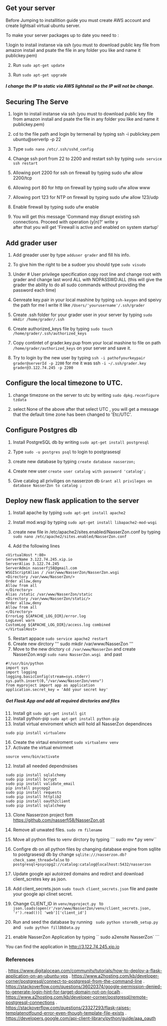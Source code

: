 
## Get your server

Before Jumping to installition guide you must create AWS account and create lightsail virtual ubuntu server.

To make your server packages up to date you need to :

1.login to instail instanse via ssh (you must to download public key file from amazon instail  and psate the file in any folder you like and name it publickey.pem)

2. Run ```sudo apt-get update```

3. Run ```sudo apt-get upgrade```

##### I change the IP to static via AWS lightstail so the IP will not be change.



## Securing The Serve

1. login to instail instanse via ssh (you must to download public key file from amazon instail  and psate the file in any folder you like and name it publickey.pem)

2. cd to the file path and login by termenail by typing ssh -i publickey.pem ubuntu@serverIp -p 22

3. Type ```sudo nano /etc/.ssh/sshd_config```

4. Change ssh port from 22 to 2200 and restart ssh by typing ```sudo service ssh restart```

5. Allowing port 2200 for ssh on firewall by  typing sudo ufw allow 2200/tcp

6. Allowing port 80 for http on firewall by  typing sudo ufw allow www

7. Allowing port 123 for NTP on firewall by  typing sudo ufw allow 123/udp

8. Enable firewall by typing sudo ufw enable 

9. You will get this message 'Command may disrupt existing ssh connections. Proceed with operation (y|n)?' write y  
after that you will get 'Firewall is active and enabled on system startup'

## Add grader user

1. Add greader user by type ```adduser grader``` and fill his info.

2. To give him the right to be a sudoer you should type ```sudo visudo```

3. Under # User privilege specification 
copy root line and change root with grader and change last word ALL with NOPASSWD:ALL (this will give the grader the ability to do all sudo commands without providing the password each time)

4. Genreate key.pair in your local mashine by typing ```ssh-keygen``` and speivy the path for me I write it like ```/Users/'yourusername'/.ssh/grader```

5. Create .ssh folder for your grader user in your server by typing
```sudo mkdir /home/grader/.ssh```

6. Create authorized_keys file by typing ```sudo touch /home/grader/.ssh/authorized_keys```

7. Copy contintet of grader.key.pup from your local mashine to file on path ```/home/grader/authorized_keys``` on your server and save it.

8. Try to login by the new user by typing 
```ssh -i pathofyourkeypair grader@serverId -p 2200```
for me it was ssh ```-i ~/.ssh/grader.key grader@3.122.74.245 -p 2200```

## Configure the local timezone to UTC.

1. change timezone on the server to utc by writing ```sudo dpkg.reconfigure tzdata```

2. select  None of the above  after that select UTC , you will get a message that the default time zone has been changed to 'Etc/UTC'.


## Configure Postgres db
1. Install PostgreSQL db by writing ```sudo apt-get install postgresql```

2. Type ```sudo -u postgres psql``` to login to postgrasesql 

3.  create new database  by typing ```create database nasserzon;```

4. Create new user ```create user catalog with password 'catalog';```

5. Give catalog all priviliges on nasserzon db ```Grant all privileges on database NasserZon to catalog ;```

## Deploy new flask application to the server

1.  Install apache by typing ```sudo apt-get install apache2```

2. Install mod.wsgi by typing ```sudo apt-get install libapache2-mod-wsgi```

3. create new file in /etc/apache2/sites.enabled/NasserZon.conf by typing ```sudo nano /etc/apache2/sites.enabled/NasserZon.conf``` 

4. Add the following lines 
```
<VirtualHost *:80>
ServerName 3.122.74.245.xip.io
ServerAlias 3.122.74.245
ServerAdmin nasserfj58@gmail.com
WSGIScriptAlias / /var/www/NasserZon/NasserZon.wsgi
<Directory /var/www/NasserZon/>
Order allow,deny
Allow from all
</Directory>
Alias /static /var/www/NasserZon/static
<Directory /var/www/NasserZon/static/>
Order allow,deny
Allow from all
</Directory>
ErrorLog ${APACHE_LOG_DIR}/error.log
LogLevel warn
CustomLog ${APACHE_LOG_DIR}/access.log combined
</VirtualHost>
```
5. Restart appace ``` sudo service apache2 restart ```
6. Create new dirctory ''' sudo mkdir /var/www/NasserZon '''
7. Move to the new drictory ``` cd /var/www/NasserZon ``` and create NasserZon.wsgi ```sudo nano NasserZon.wsgi ``` and past 
```
#!/usr/bin/python
import sys
import logging
logging.basicConfig(stream=sys.stderr)
sys.path.insert(0,"/var/www/NasserZon/venv")
from myproject import app as application
application.secret_key = 'Add your secret key'
```
##### Get Flask App and add all required dirctories and files

11. Install git ```sudo apt-get install git```
14. Install python-pip ```sudo apt-get install python-pip```
15. Install virtual enviroment which will hold all NasserZon dependinces 
``` 
sudo pip install virtualenv 
````
16. Create the virtaul enviroment ```sudo virtualenv venv```
17. Activate the virtual envirmnet 
``` 
source venv/bin/activate 
```
12. Install all needed dependnsises 
```
sudo pip install sqlalchemy
sudo pip install bcrypt
sudo pip install validate_email
pip install psycopg2
sudo pip install requests
sudo pip install httplib2
sudo pip install oauth2client
sudo pip install sqlalchemy
```
13. Clone Nasserzon project fom https://github.com/nasserfj58/NasserZon.git

14. Remove all unwated files. ```sudo rm filename ```

15. Move all python files to venv dirctory by typing ```
sudo mv *.py venv``

16. Configre db on all python files by changing database engine from sqllite to postgrasesql db by change ``` sqlite:///nasserzon.db?check_same_thread=false ``` to ``` postgresql+psycopg2://catalog:catalog@localhost:5432/nasserzon ```

17. Update google api autoirzed domains and redirct and download client_scretes key as json.

18. Add client_secrets.json ``` sudo touch client_secrets.json ``` file and paste your google api clinet secret.

19. Change CLIENT_ID in ```venv/myproject.py ``` to ``` json.loads(open(r'/var/www/NasserZon/venv/client_secrets.json, 'r').read())[
    'web']['client_id'] ``` 
19. Run and seed the database by running ``` sudo python storedb_setup.py``` and ``` sudo python fillDbData.py```
20. enable NasserZon Application by typing `` sudo a2ensite NasserZon` ```

You can find the application in 
http://3.122.74.245.xip.io

### References

. https://www.digitalocean.com/community/tutorials/how-to-deploy-a-flask-application-on-an-ubuntu-vps
. https://www.a2hosting.com/kb/developer-corner/postgresql/connect-to-postgresql-from-the-command-line
. https://stackoverflow.com/questions/36020374/google-permission-denied-to-generate-login-hint-for-target-domain-not-on-localh
. https://www.a2hosting.com/kb/developer-corner/postgresql/remote-postgresql-connections
. https://stackoverflow.com/questions/23327293/flask-raises-templatenotfound-error-even-though-template-file-exists
. https://developers.google.com/api-client-library/python/guide/aaa_oauth
